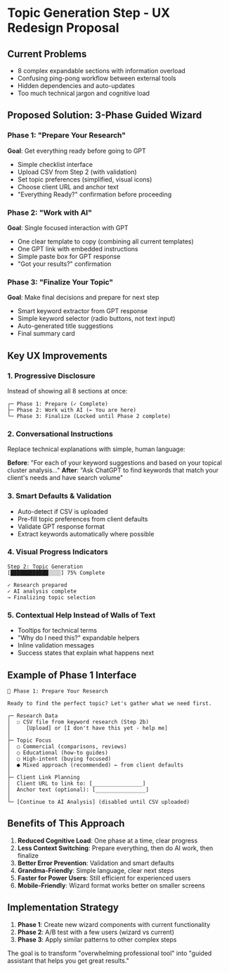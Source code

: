 # Topic Generation Step - UX Redesign Proposal

## Current Problems
- 8 complex expandable sections with information overload
- Confusing ping-pong workflow between external tools
- Hidden dependencies and auto-updates
- Too much technical jargon and cognitive load

## Proposed Solution: 3-Phase Guided Wizard

### Phase 1: "Prepare Your Research" 
**Goal**: Get everything ready before going to GPT
- Simple checklist interface
- Upload CSV from Step 2 (with validation)
- Set topic preferences (simplified, visual icons)
- Choose client URL and anchor text
- "Everything Ready?" confirmation before proceeding

### Phase 2: "Work with AI" 
**Goal**: Single focused interaction with GPT
- One clear template to copy (combining all current templates)
- One GPT link with embedded instructions
- Simple paste box for GPT response
- "Got your results?" confirmation

### Phase 3: "Finalize Your Topic"
**Goal**: Make final decisions and prepare for next step
- Smart keyword extractor from GPT response
- Simple keyword selector (radio buttons, not text input)
- Auto-generated title suggestions
- Final summary card

## Key UX Improvements

### 1. Progressive Disclosure
Instead of showing all 8 sections at once:
```
┌─ Phase 1: Prepare (✓ Complete)
├─ Phase 2: Work with AI (← You are here)  
└─ Phase 3: Finalize (Locked until Phase 2 complete)
```

### 2. Conversational Instructions
Replace technical explanations with simple, human language:

**Before**: "For each of your keyword suggestions and based on your topical cluster analysis..."
**After**: "Ask ChatGPT to find keywords that match your client's needs and have search volume"

### 3. Smart Defaults & Validation
- Auto-detect if CSV is uploaded
- Pre-fill topic preferences from client defaults
- Validate GPT response format
- Extract keywords automatically where possible

### 4. Visual Progress Indicators
```
Step 2: Topic Generation
[████████████░░░░] 75% Complete

✓ Research prepared
✓ AI analysis complete  
→ Finalizing topic selection
```

### 5. Contextual Help Instead of Walls of Text
- Tooltips for technical terms
- "Why do I need this?" expandable helpers
- Inline validation messages
- Success states that explain what happens next

## Example of Phase 1 Interface

```
🎯 Phase 1: Prepare Your Research

Ready to find the perfect topic? Let's gather what we need first.

┌─ Research Data
│  ☐ CSV file from keyword research (Step 2b)
│     [Upload] or [I don't have this yet - help me]
│
├─ Topic Focus  
│  ○ Commercial (comparisons, reviews)
│  ○ Educational (how-to guides) 
│  ○ High-intent (buying focused)
│  ● Mixed approach (recommended) ← from client defaults
│
├─ Client Link Planning
│  Client URL to link to: [________________]
│  Anchor text (optional): [________________]
│
└─ [Continue to AI Analysis] (disabled until CSV uploaded)
```

## Benefits of This Approach

1. **Reduced Cognitive Load**: One phase at a time, clear progress
2. **Less Context Switching**: Prepare everything, then do AI work, then finalize  
3. **Better Error Prevention**: Validation and smart defaults
4. **Grandma-Friendly**: Simple language, clear next steps
5. **Faster for Power Users**: Still efficient for experienced users
6. **Mobile-Friendly**: Wizard format works better on smaller screens

## Implementation Strategy

1. **Phase 1**: Create new wizard components with current functionality
2. **Phase 2**: A/B test with a few users (wizard vs current)
3. **Phase 3**: Apply similar patterns to other complex steps

The goal is to transform "overwhelming professional tool" into "guided assistant that helps you get great results."
